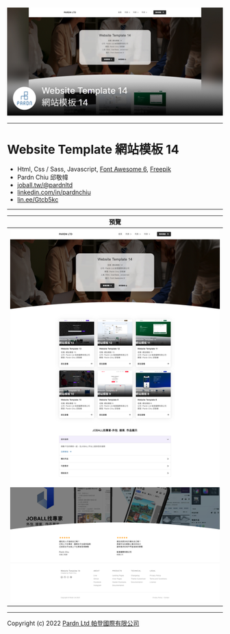 ![Website Template 網站模板 14 - Pardn Chiu 邱敬幃](./image/2-1.jpg)

***

# Website Template 網站模板 14

- Html, Css / Sass, Javascript, [Font Awesome 6](https://fontawesome.com/v6/search), [Freepik](https://www.freepik.com)
- Pardn Chiu 邱敬幃
- [joball.tw/@pardnltd](https://joball.tw/@pardnltd)
- [linkedin.com/in/pardnchiu](https://www.linkedin.com/in/pardnchiu)
- [lin.ee/Gtcb5kc](http://lin.ee/Gtcb5kc)

***

| 預覽 |
|---|
| ![Website Template 網站模板 14 - Pardn Chiu 邱敬幃](./image/index.jpg) |

***

Copyright (c) 2022 [Pardn Ltd 帕登國際有限公司](https://joball.tw/@pardnltd)


